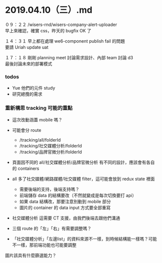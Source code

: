 # 2019.04.10（三）.md

０９：２２ /wisers-rnd/wisers-company-alert-uploader  
早上來確認，確實 css，昨天的 bugfix OK 了  

１４：３１ 早上都在處理 we6-component publish fail 的問題  
要請 Uriah update uat

１７：１８ 剛剛 planning meet 討論需求設計、內部 team 討論 d3  
最後討論未來的部署模式  


### todos
- Yue 他們的元件 study
- 研究總攬的需求

### 重新構思 tracking 可能的重點
- 這次改動涵蓋 mobile 嗎？
- 可能會分 route
  - /tracking/all/folderId
  - /tracking/社交媒體分析/folderId
  - /tracking/品牌官微分析/folderId

- 頁面因不同的 all/社交媒體分析/品牌官微分析 有不同的設計，應該會有各自的 containers

- all 多了社交媒體/網路媒體/社交媒體 filter，這可能會放到 redux state 裡面
  - 需要後端的支持，後端支持嗎？
  - 前端儲存 data 的結構要改（不然就變成是每次切換要打 api）
  - 如果 data 結構改，那要注意別動到 mobile 部分
  - 圖片的 container 的 data input 方式要全部重寫

- 社交媒體分析 這需要 CT 支援，由我們後端去跟他們溝通

- 三個 route 的「左」「右」有需要調整嗎？
 - 「社交媒體分析」「左邊list」的資料來源不一樣，到時候結構能一樣嗎？可能不一樣，那前端功能也可能要調整

圖片該具有什麼篩選能力？  
